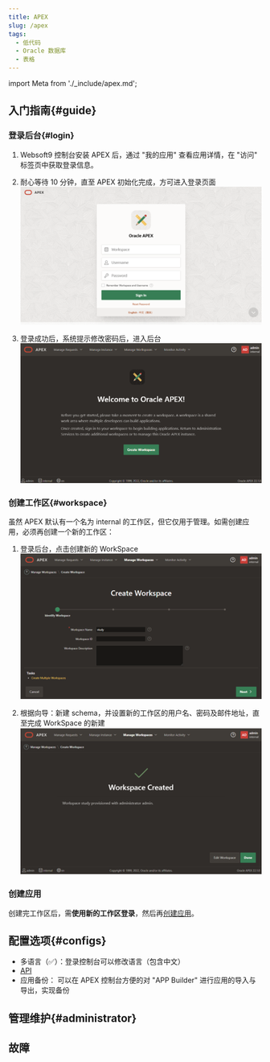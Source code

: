 ```yaml
---
title: APEX
slug: /apex
tags:
  - 低代码
  - Oracle 数据库
  - 表格
---
```


import Meta from './_include/apex.md';

<Meta name="meta" />

## 入门指南{#guide}

### 登录后台{#login}

1. Websoft9 控制台安装 APEX 后，通过 "我的应用" 查看应用详情，在 "访问" 标签页中获取登录信息。  

2. 耐心等待 10 分钟，直至 APEX 初始化完成，方可进入登录页面
   ![](./assets/apex-init-websoft9.png)

3. 登录成功后，系统提示修改密码后，进入后台
   ![](./assets/apex-index-websoft9.png)   

### 创建工作区{#workspace}

虽然 APEX 默认有一个名为 internal 的工作区，但它仅用于管理。如需创建应用，必须再创建一个新的工作区：

1. 登录后台，点击创建新的 WorkSpace
   ![](./assets/apex-createwp-websoft9.png)

2. 根据向导：新建 schema，并设置新的工作区的用户名、密码及邮件地址，直至完成 WorkSpace 的新建
   ![](./assets/apex-createdone-websoft9.png)


### 创建应用

创建完工作区后，需**使用新的工作区登录**，然后再[创建应用](https://docs.oracle.com/en/database/oracle/apex/23.2/htmdb/choosing-an-application-creation-method.html)。 


## 配置选项{#configs}

- 多语言（✅）：登录控制台可以修改语言（包含中文）
- [API](https://apex.oracle.com/api)
- 应用备份： 可以在 APEX 控制台方便的对 "APP Builder" 进行应用的导入与导出，实现备份

## 管理维护{#administrator}

## 故障